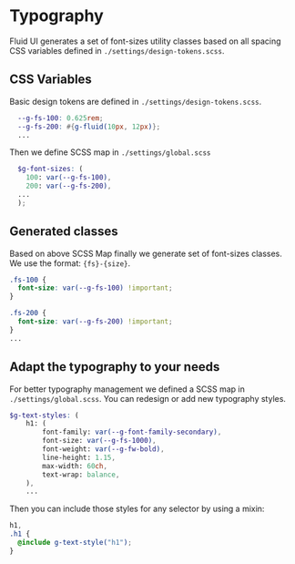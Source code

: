 # Typography

Fluid UI generates a set of font-sizes utility classes based on all spacing CSS variables defined in <code>./settings/design-tokens.scss</code>.

## CSS Variables

Basic design tokens are defined in <code>./settings/design-tokens.scss</code>.

```SCSS
  --g-fs-100: 0.625rem;
  --g-fs-200: #{g-fluid(10px, 12px)};
  ...
```

Then we define SCSS map in <code>./settings/global.scss </code>

```SCSS
  $g-font-sizes: (
    100: var(--g-fs-100),
    200: var(--g-fs-200),
  ...
  );
```

## Generated classes

Based on above SCSS Map finally we generate set of font-sizes classes.<br/>
We use the format: <code>{fs}-{size}</code>.

```CSS
.fs-100 {
  font-size: var(--g-fs-100) !important;
}

.fs-200 {
  font-size: var(--g-fs-200) !important;
}
...
```

## Adapt the typography to your needs

For better typography management we defined a SCSS map in <code>./settings/global.scss</code>.
You can redesign or add new typography styles.

```SCSS
$g-text-styles: (
    h1: (
        font-family: var(--g-font-family-secondary),
        font-size: var(--g-fs-1000),
        font-weight: var(--g-fw-bold),
        line-height: 1.15,
        max-width: 60ch,
        text-wrap: balance,
    ),
    ...
```

Then you can include those styles for any selector by using a mixin:

```SCSS
h1,
.h1 {
  @include g-text-style("h1");
}
```
